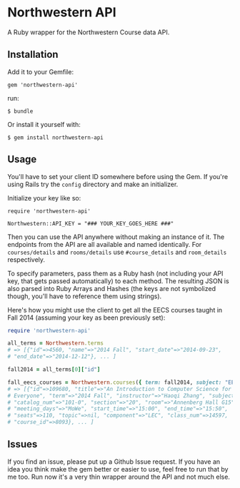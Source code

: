 # Northwestern API

A Ruby wrapper for the Northwestern Course data API.

## Installation

Add it to your Gemfile:

    gem 'northwestern-api'

run:

    $ bundle

Or install it yourself with:

    $ gem install northwestern-api

## Usage

You'll have to set your client ID somewhere before using the Gem.  If you're using Rails try the `config` directory and make an
initializer.

Initialize your key like so:

```
require 'northwestern-api'

Northwestern::API_KEY = "### YOUR_KEY_GOES_HERE ###"
```

Then you can use the API anywhere without making an instance of it. The
endpoints from the API are all available and named identically.  For `courses/details` and
`rooms/details` use `#course_details` and `room_details` respectively.

To specify parameters, pass them as a Ruby hash (not including your API key,
that gets passed automatically) to each method.  The resulting JSON is also
parsed into Ruby Arrays and Hashes (the keys are not symbolized though, you'll
have to reference them using strings).

Here's how you might use the client to get all the EECS courses taught in Fall
2014 (assuming your key as been previously set):

```ruby
require 'northwestern-api'

all_terms = Northwestern.terms
# => [{"id"=>4560, "name"=>"2014 Fall", "start_date"=>"2014-09-23",
# "end_date"=>"2014-12-12"}, ... ]

fall2014 = all_terms[0]["id"]

fall_eecs_courses = Northwestern.courses({ term: fall2014, subject: "EECS" })
# => [{"id"=>109680, "title"=>"An Introduction to Computer Science for
# Everyone", "term"=>"2014 Fall", "instructor"=>"Haoqi Zhang", "subject"=>"EECS",
# "catalog_num"=>"101-0", "section"=>"20", "room"=>"Annenberg Hall G15",
# "meeting_days"=>"MoWe", "start_time"=>"15:00", "end_time"=>"15:50",
# "seats"=>110, "topic"=>nil, "component"=>"LEC", "class_num"=>14597,
# "course_id"=>8093}, ... ]
```

## Issues

If you find an issue, please put up a Github Issue request.  If you have an idea
you think make the gem better or easier to use, feel free to run that by me too.
Run now it's a very thin wrapper around the API and not much else.
